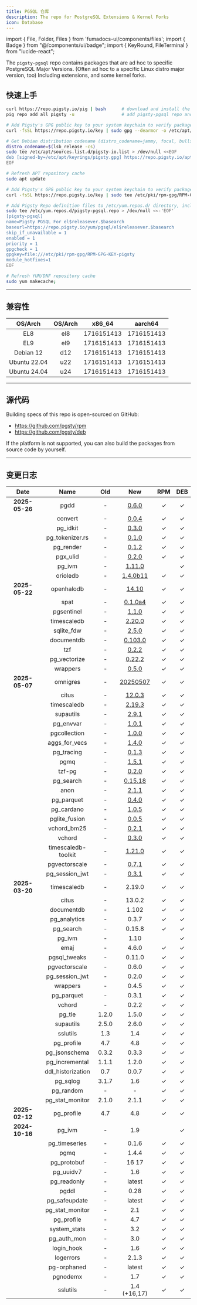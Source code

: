 ```yaml
---
title: PGSQL 仓库
description: The repo for PostgreSQL Extensions & Kernel Forks
icon: Database
---
```



import { File, Folder, Files } from 'fumadocs-ui/components/files';
import { Badge } from "@/components/ui/badge";
import { KeyRound, FileTerminal } from "lucide-react";

The `pigsty-pgsql` repo contains packages that are ad hoc to specific PostgreSQL Major Versions.
(Often ad hoc to a specific Linux distro major version, too) Including extensions, and some kernel forks.

## 快速上手

```bash tab="pig"
curl https://repo.pigsty.io/pig | bash      # download and install the pig CLI tool
pig repo add all pigsty -u                  # add pigsty-pgsql repo and update cache
```
```bash tab="apt"
# Add Pigsty's GPG public key to your system keychain to verify package signatures
curl -fsSL https://repo.pigsty.io/key | sudo gpg --dearmor -o /etc/apt/keyrings/pigsty.gpg

# Get Debian distribution codename (distro_codename=jammy, focal, bullseye, bookworm), and write the corresponding upstream repository address to the APT List file
distro_codename=$(lsb_release -cs)
sudo tee /etc/apt/sources.list.d/pigsty-io.list > /dev/null <<EOF
deb [signed-by=/etc/apt/keyrings/pigsty.gpg] https://repo.pigsty.io/apt/pgsql/${distro_codename} ${distro_codename} main
EOF

# Refresh APT repository cache
sudo apt update
```
```bash tab="yum"
# Add Pigsty's GPG public key to your system keychain to verify package signatures
curl -fsSL https://repo.pigsty.io/key | sudo tee /etc/pki/rpm-gpg/RPM-GPG-KEY-pigsty >/dev/null

# Add Pigsty Repo definition files to /etc/yum.repos.d/ directory, including two repositories
sudo tee /etc/yum.repos.d/pigsty-pgsql.repo > /dev/null <<-'EOF'
[pigsty-pgsql]
name=Pigsty PGSQL For el$releasever.$basearch
baseurl=https://repo.pigsty.io/yum/pgsql/el$releasever.$basearch
skip_if_unavailable = 1
enabled = 1
priority = 1
gpgcheck = 1
gpgkey=file:///etc/pki/rpm-gpg/RPM-GPG-KEY-pigsty
module_hotfixes=1
EOF

# Refresh YUM/DNF repository cache
sudo yum makecache;
```


--------

## 兼容性

|   OS/Arch    | OS/Arch |                                                                                                  x86_64                                                                                                  |                                                                                                 aarch64                                                                                                  |
|:------------:|:-------:|:--------------------------------------------------------------------------------------------------------------------------------------------------------------------------------------------------------:|:--------------------------------------------------------------------------------------------------------------------------------------------------------------------------------------------------------:|
|     EL8      |   el8   |   <Badge variant="blue-subtle">17</Badge><Badge variant="blue-subtle">16</Badge><Badge variant="blue-subtle">15</Badge><Badge variant="blue-subtle">14</Badge><Badge variant="blue-subtle">13</Badge>    |   <Badge variant="blue-subtle">17</Badge><Badge variant="blue-subtle">16</Badge><Badge variant="blue-subtle">15</Badge><Badge variant="blue-subtle">14</Badge><Badge variant="blue-subtle">13</Badge>    |
|     EL9      |   el9   |   <Badge variant="blue-subtle">17</Badge><Badge variant="blue-subtle">16</Badge><Badge variant="blue-subtle">15</Badge><Badge variant="blue-subtle">14</Badge><Badge variant="blue-subtle">13</Badge>    |   <Badge variant="blue-subtle">17</Badge><Badge variant="blue-subtle">16</Badge><Badge variant="blue-subtle">15</Badge><Badge variant="blue-subtle">14</Badge><Badge variant="blue-subtle">13</Badge>    |
|  Debian 12   |   d12   |   <Badge variant="blue-subtle">17</Badge><Badge variant="blue-subtle">16</Badge><Badge variant="blue-subtle">15</Badge><Badge variant="blue-subtle">14</Badge><Badge variant="blue-subtle">13</Badge>    |   <Badge variant="blue-subtle">17</Badge><Badge variant="blue-subtle">16</Badge><Badge variant="blue-subtle">15</Badge><Badge variant="blue-subtle">14</Badge><Badge variant="blue-subtle">13</Badge>    |
| Ubuntu 22.04 |   u22   |   <Badge variant="blue-subtle">17</Badge><Badge variant="blue-subtle">16</Badge><Badge variant="blue-subtle">15</Badge><Badge variant="blue-subtle">14</Badge><Badge variant="blue-subtle">13</Badge>    |   <Badge variant="blue-subtle">17</Badge><Badge variant="blue-subtle">16</Badge><Badge variant="blue-subtle">15</Badge><Badge variant="blue-subtle">14</Badge><Badge variant="blue-subtle">13</Badge>    |
| Ubuntu 24.04 |   u24   |   <Badge variant="blue-subtle">17</Badge><Badge variant="blue-subtle">16</Badge><Badge variant="blue-subtle">15</Badge><Badge variant="blue-subtle">14</Badge><Badge variant="blue-subtle">13</Badge>    |   <Badge variant="blue-subtle">17</Badge><Badge variant="blue-subtle">16</Badge><Badge variant="blue-subtle">15</Badge><Badge variant="blue-subtle">14</Badge><Badge variant="blue-subtle">13</Badge>    |



--------

## 源代码

Building specs of this repo is open-sourced on GitHub:

- https://github.com/pgsty/rpm
- https://github.com/pgsty/deb

If the platform is not supported, you can also build the packages from source code by yourself.


------

## 变更日志


|      Date      |        Name         |  Old  |                                               New                                                | RPM | DEB |
|:--------------:|:-------------------:|:-----:|:------------------------------------------------------------------------------------------------:|:---:|:---:|
| **2025-05-26** |        pgdd         |   -   |                          [0.6.0](https://github.com/rustprooflabs/pgdd)                          |  ✓  |  ✓  |
|                |       convert       |   -   |                        [0.0.4](https://github.com/rustprooflabs/convert)                         |  ✓  |  ✓  |
|                |      pg_idkit       |   -   |                          [0.3.0](https://github.com/VADOSWARE/pg_idkit)                          |  ✓  |  ✓  |
|                |   pg_tokenizer.rs   |   -   |                     [0.1.0](https://github.com/tensorchord/pg_tokenizer.rs)                      |  ✓  |  ✓  |
|                |      pg_render      |   -   |                           [0.1.2](https://github.com/mkaski/pg_render)                           |  ✓  |  ✓  |
|                |      pgx_ulid       |   -   |                          [0.2.0](https://github.com/pksunkara/pgx_ulid)                          |  ✓  |  ✓  |
|                |       pg_ivm        |   -   |                            [1.11.0](https://github.com/sraoss/pg_ivm)                            |     |  ✓  |
|                |      orioledb       |   -   |                         [1.4.0b11](https://github.com/orioledb/orioledb)                         |  ✓  |  ✓  |
| **2025-05-22** |     openhalodb      |   -   |                            [14.10](https://github.com/pgsty/openHalo)                            |  ✓  |  ✓  |
|                |        spat         |   -   |                        [0.1.0a4](https://github.com/Florents-Tselai/spat)                        |  ✓  |  ✓  |
|                |     pgsentinel      |   -   |              [1.1.0](https://github.com/pgsentinel/pgsentinel/releases/tag/v1.1.0)               |  ✓  |  ✓  |
|                |     timescaledb     |   -   |              [2.20.0](https://github.com/timescale/timescaledb/releases/tag/2.20.0)              |  ✓  |  ✓  |
|                |     sqlite_fdw      |   -   |               [2.5.0](https://github.com/pgspider/sqlite_fdw/releases/tag/v2.5.0)                |  ✓  |  ✓  |
|                |     documentdb      |   -   |      [0.103.0](https://github.com/FerretDB/documentdb/releases/tag/v0.103.0-ferretdb-2.2.0)      |  ✓  |  ✓  |
|                |         tzf         |   -   |                [0.2.2](https://github.com/ringsaturn/pg-tzf/releases/tag/v0.2.2)                 |  ✓  |  ✓  |
|                |    pg_vectorize     |   -   |             [0.22.2](https://github.com/ChuckHend/pg_vectorize/releases/tag/v0.22.2)             |  ✓  |  ✓  |
|                |      wrappers       |   -   |                [0.5.0](https://github.com/supabase/wrappers/releases/tag/v0.5.0)                 |  ✓  |  ✓  |
| **2025-05-07** |      omnigres       |   -   | [20250507](https://github.com/omnigres/omnigres/commit/413feff21f9f7310023d8cfd92b83f2a251b1aa4) |  ✓  |  ✓  |
|                |        citus        |   -   |                [12.0.3](https://github.com/citusdata/citus/releases/tag/v13.0.3)                 |  ✓  |  ✓  |
|                |     timescaledb     |   -   |              [2.19.3](https://github.com/timescale/timescaledb/releases/tag/2.19.3)              |  ✓  |  ✓  |
|                |      supautils      |   -   |                [2.9.1](https://github.com/supabase/supautils/releases/tag/v2.9.1)                |  ✓  |  ✓  |
|                |      pg_envvar      |   -   |                 [1.0.1](https://github.com/theory/pg-envvar/releases/tag/v1.0.1)                 |  ✓  |  ✓  |
|                |    pgcollection     |   -   |                 [1.0.0](https://github.com/aws/pgcollection/releases/tag/v1.0.0)                 |  ✓  |  ✓  |
|                |    aggs_for_vecs    |   -   |              [1.4.0](https://github.com/pjungwir/aggs_for_vecs/releases/tag/1.4.0)               |  ✓  |  ✓  |
|                |     pg_tracing      |   -   |                [0.1.3](https://github.com/DataDog/pg_tracing/releases/tag/v0.1.3)                |  ✓  |  ✓  |
|                |        pgmq         |   -   |                    [1.5.1](https://github.com/pgmq/pgmq/releases/tag/v1.5.1)                     |  ✓  |  ✓  |
|                |       tzf-pg        |   -   |                [0.2.0](https://github.com/ringsaturn/tzf-pg/releases/tag/v0.2.0)                 |  ✓  |  ✓  |
|                |      pg_search      |   -   |              [0.15.18](https://github.com/paradedb/paradedb/releases/tag/v0.15.18)               |  ✓  |  ✓  |
|                |        anon         |   -   |   [2.1.1](https://gitlab.com/dalibo/postgresql_anonymizer/-/tree/latest/debian?ref_type=heads)   |  ✓  |  ✓  |
|                |     pg_parquet      |   -   |              [0.4.0](https://github.com/CrunchyData/pg_parquet/releases/tag/v0.3.2)              |  ✓  |  ✓  |
|                |     pg_cardano      |   -   |                 [1.0.5](https://github.com/Fell-x27/pg_cardano/commits/master/)                  |  ✓  |  ✓  |
|                |    pglite_fusion    |   -   |              [0.0.5](https://github.com/frectonz/pglite-fusion/releases/tag/v0.0.5)              |  ✓  |  ✓  |
|                |     vchord_bm25     |   -   |           [0.2.1](https://github.com/tensorchord/VectorChord-bm25/releases/tag/0.2.1)            |  ✓  |  ✓  |
|                |       vchord        |   -   |              [0.3.0](https://github.com/tensorchord/VectorChord/releases/tag/0.3.0)              |  ✓  |  ✓  |
|                | timescaledb-toolkit |   -   |          [1.21.0](https://github.com/timescale/timescaledb-toolkit/releases/tag/1.21.0)          |  ✓  |  ✓  |
|                |    pgvectorscale    |   -   |              [0.7.1](https://github.com/timescale/pgvectorscale/releases/tag/0.7.1)              |  ✓  |  ✓  |
|                |   pg_session_jwt    |   -   |           [0.3.1](https://github.com/neondatabase/pg_session_jwt/releases/tag/v0.3.1)            |  ✓  |  ✓  |
| **2025-03-20** |     timescaledb     |   -   |                                              2.19.0                                              |  ✓  |  ✓  |
|                |        citus        |   -   |                                              13.0.2                                              |  ✓  |  ✓  |
|                |     documentdb      |   -   |                                              1.102                                               |  ✓  |  ✓  |
|                |    pg_analytics     |   -   |                                              0.3.7                                               |  ✓  |  ✓  |
|                |      pg_search      |   -   |                                              0.15.8                                              |  ✓  |  ✓  |
|                |       pg_ivm        |   -   |                                               1.10                                               |     |  ✓  |
|                |        emaj         |   -   |                                              4.6.0                                               |  ✓  |  ✓  |
|                |    pgsql_tweaks     |   -   |                                              0.11.0                                              |  ✓  |  ✓  |
|                |    pgvectorscale    |   -   |                                              0.6.0                                               |  ✓  |  ✓  |
|                |   pg_session_jwt    |   -   |                                              0.2.0                                               |  ✓  |  ✓  |
|                |      wrappers       |   -   |                                              0.4.5                                               |  ✓  |  ✓  |
|                |     pg_parquet      |   -   |                                              0.3.1                                               |  ✓  |  ✓  |
|                |       vchord        |   -   |                                              0.2.2                                               |  ✓  |  ✓  |
|                |       pg_tle        | 1.2.0 |                                              1.5.0                                               |  ✓  |  ✓  |
|                |      supautils      | 2.5.0 |                                              2.6.0                                               |  ✓  |  ✓  |
|                |      sslutils       |  1.3  |                                               1.4                                                |  ✓  |  ✓  |
|                |     pg_profile      |  4.7  |                                               4.8                                                |  ✓  |  ✓  |
|                |    pg_jsonschema    | 0.3.2 |                                              0.3.3                                               |  ✓  |  ✓  |
|                |   pg_incremental    | 1.1.1 |                                              1.2.0                                               |  ✓  |  ✓  |
|                |  ddl_historization  |  0.7  |                                              0.0.7                                               |  ✓  |  ✓  |
|                |      pg_sqlog       | 3.1.7 |                                               1.6                                                |  ✓  |  ✓  |
|                |      pg_random      |   -   |                                                -                                                 |  ✓  |  ✓  |
|                |   pg_stat_monitor   | 2.1.0 |                                              2.1.1                                               |  ✓  |  ✓  |
| **2025-02-12** |     pg_profile      |  4.7  |                                               4.8                                                |  ✓  |  ✓  |
| **2024-10-16** |       pg_ivm        |   -   |                                               1.9                                                |     |  ✓  |
|                |    pg_timeseries    |   -   |                                              0.1.6                                               |  ✓  |  ✓  |
|                |        pgmq         |   -   |                                              1.4.4                                               |  ✓  |  ✓  |
|                |     pg_protobuf     |   -   |                                              16 17                                               |  ✓  |  ✓  |
|                |      pg_uuidv7      |   -   |                                               1.6                                                |  ✓  |  ✓  |
|                |     pg_readonly     |   -   |                                              latest                                              |  ✓  |  ✓  |
|                |        pgddl        |   -   |                                               0.28                                               |  ✓  |  ✓  |
|                |    pg_safeupdate    |   -   |                                              latest                                              |  ✓  |  ✓  |
|                |   pg_stat_monitor   |   -   |                                               2.1                                                |  ✓  |  ✓  |
|                |     pg_profile      |   -   |                                               4.7                                                |  ✓  |  ✓  |
|                |    system_stats     |   -   |                                               3.2                                                |  ✓  |  ✓  |
|                |     pg_auth_mon     |   -   |                                               3.0                                                |  ✓  |  ✓  |
|                |     login_hook      |   -   |                                               1.6                                                |  ✓  |  ✓  |
|                |      logerrors      |   -   |                                              2.1.3                                               |  ✓  |  ✓  |
|                |     pg-orphaned     |   -   |                                              latest                                              |  ✓  |  ✓  |
|                |      pgnodemx       |   -   |                                               1.7                                                |  ✓  |  ✓  |
|                |      sslutils       |   -   |                                           1.4 (+16,17)                                           |  ✓  |  ✓  |
